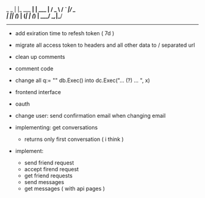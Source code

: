  _            _
| |_ ___   __| | ___
| __/ _ \ / _` |/ _ \
| || (_) | (_| | (_) |
 \__\___/ \__,_|\___/

---

 - add exiration time to refesh token ( 7d )
 - migrate all access token to headers and all other data to / separated url
 - clean up comments
 - comment code
 - change all q:= "" db.Exec() into dc.Exec("... (?) ... ", x)
 - frontend interface
 - oauth
 - change user: send confirmation email when changing email

 - implementing: get conversations
	 - returns only first conversation ( i think )

 - implement:
	 - send friend request
	 - accept firend request
	 - get friend requests
	 - send messages
	 - get messages ( with api pages )
